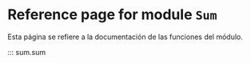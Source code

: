 # Reference page for module `Sum`

Esta página se refiere a la documentación de las funciones del módulo.

::: sum.sum
